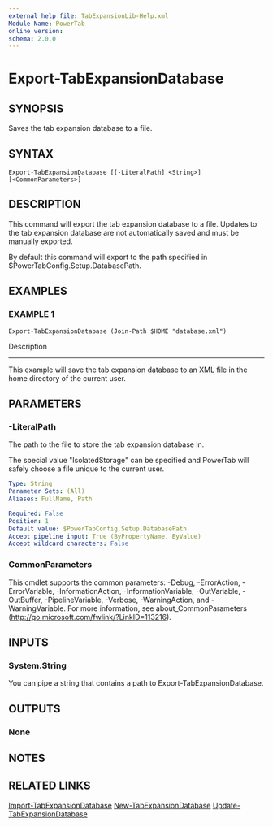 ```yaml
---
external help file: TabExpansionLib-Help.xml
Module Name: PowerTab
online version:
schema: 2.0.0
---
```


# Export-TabExpansionDatabase

## SYNOPSIS
Saves the tab expansion database to a file.

## SYNTAX

```
Export-TabExpansionDatabase [[-LiteralPath] <String>] [<CommonParameters>]
```

## DESCRIPTION
This command will export the tab expansion database to a file.
Updates to the tab expansion database are not automatically saved and must be manually exported.

By default this command will export to the path specified in $PowerTabConfig.Setup.DatabasePath.

## EXAMPLES

### EXAMPLE 1
```
Export-TabExpansionDatabase (Join-Path $HOME "database.xml")
```

Description

-----------

This example will save the tab expansion database to an XML file in the home directory of the current user.

## PARAMETERS

### -LiteralPath
The path to the file to store the tab expansion database in.

The special value "IsolatedStorage" can be specified and PowerTab will safely choose a file unique to the current user.

```yaml
Type: String
Parameter Sets: (All)
Aliases: FullName, Path

Required: False
Position: 1
Default value: $PowerTabConfig.Setup.DatabasePath
Accept pipeline input: True (ByPropertyName, ByValue)
Accept wildcard characters: False
```

### CommonParameters
This cmdlet supports the common parameters: -Debug, -ErrorAction, -ErrorVariable, -InformationAction, -InformationVariable, -OutVariable, -OutBuffer, -PipelineVariable, -Verbose, -WarningAction, and -WarningVariable.
For more information, see about_CommonParameters (http://go.microsoft.com/fwlink/?LinkID=113216).

## INPUTS

### System.String
You can pipe a string that contains a path to Export-TabExpansionDatabase.

## OUTPUTS

### None

## NOTES

## RELATED LINKS

[Import-TabExpansionDatabase]()
[New-TabExpansionDatabase]()
[Update-TabExpansionDatabase]()
